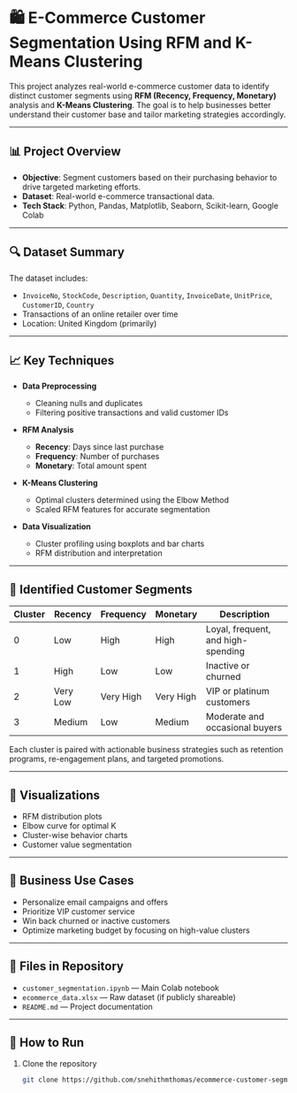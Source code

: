 # 🛍️ E-Commerce Customer Segmentation Using RFM and K-Means Clustering

This project analyzes real-world e-commerce customer data to identify distinct customer segments using **RFM (Recency, Frequency, Monetary)** analysis and **K-Means Clustering**. The goal is to help businesses better understand their customer base and tailor marketing strategies accordingly.

---

## 📊 Project Overview

- **Objective**: Segment customers based on their purchasing behavior to drive targeted marketing efforts.
- **Dataset**: Real-world e-commerce transactional data.
- **Tech Stack**: Python, Pandas, Matplotlib, Seaborn, Scikit-learn, Google Colab

---

## 🔍 Dataset Summary

The dataset includes:
- `InvoiceNo`, `StockCode`, `Description`, `Quantity`, `InvoiceDate`, `UnitPrice`, `CustomerID`, `Country`
- Transactions of an online retailer over time
- Location: United Kingdom (primarily)

---

## 📈 Key Techniques

- **Data Preprocessing**
  - Cleaning nulls and duplicates
  - Filtering positive transactions and valid customer IDs

- **RFM Analysis**
  - **Recency**: Days since last purchase
  - **Frequency**: Number of purchases
  - **Monetary**: Total amount spent

- **K-Means Clustering**
  - Optimal clusters determined using the Elbow Method
  - Scaled RFM features for accurate segmentation

- **Data Visualization**
  - Cluster profiling using boxplots and bar charts
  - RFM distribution and interpretation

---

## 👥 Identified Customer Segments

| Cluster | Recency | Frequency | Monetary | Description |
|--------|---------|-----------|----------|-------------|
| 0 | Low | High | High | Loyal, frequent, and high-spending |
| 1 | High | Low | Low | Inactive or churned |
| 2 | Very Low | Very High | Very High | VIP or platinum customers |
| 3 | Medium | Low | Medium | Moderate and occasional buyers |

Each cluster is paired with actionable business strategies such as retention programs, re-engagement plans, and targeted promotions.

---

## 📌 Visualizations

- RFM distribution plots
- Elbow curve for optimal K
- Cluster-wise behavior charts
- Customer value segmentation

---

## 💼 Business Use Cases

- Personalize email campaigns and offers
- Prioritize VIP customer service
- Win back churned or inactive customers
- Optimize marketing budget by focusing on high-value clusters

---

## 📁 Files in Repository

- `customer_segmentation.ipynb` — Main Colab notebook
- `ecommerce_data.xlsx` — Raw dataset (if publicly shareable)
- `README.md` — Project documentation

---

## 🚀 How to Run

1. Clone the repository  
   ```bash
   git clone https://github.com/snehithmthomas/ecommerce-customer-segmentation.git
